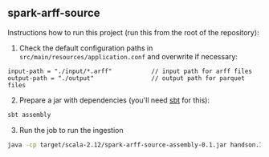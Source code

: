 ## spark-arff-source

Instructions how to run this project (run this from the root of the repository):
1. Check the default configuration paths in `src/main/resources/application.conf` and overwrite if necessary:
```
input-path = "./input/*.arff"           // input path for arff files
output-path = "./output"                // output path for parquet files
```

2. Prepare a jar with dependencies (you'll need [sbt](https://www.scala-sbt.org/download.html) for this):
```bash
sbt assembly
```

3. Run the job to run the ingestion
```bash
java -cp target/scala-2.12/spark-arff-source-assembly-0.1.jar handson.Ingestion
```
